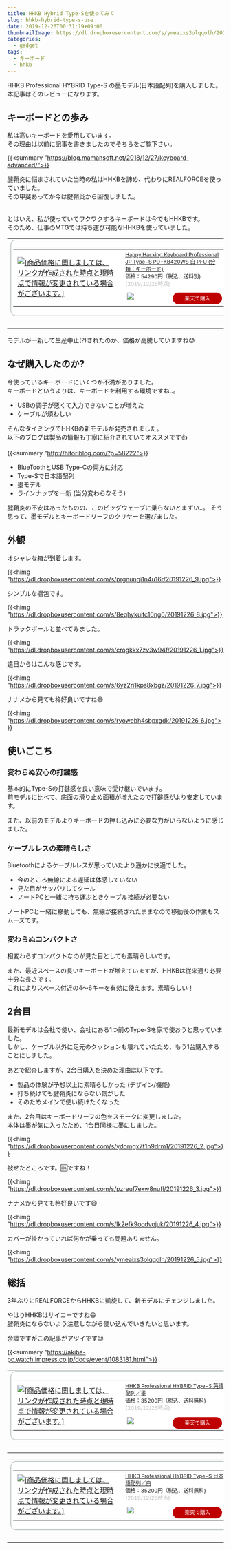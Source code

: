 ```yaml
---
title: HHKB Hybrid Type-Sを使ってみて
slug: hhkb-hybrid-type-s-use
date: 2019-12-26T00:31:19+09:00
thumbnailImage: https://dl.dropboxusercontent.com/s/ymeaixs3olqqolh/20191226_5.jpg
categories:
  - gadget
tags:
  - キーボード
  - hhkb
---
```


HHKB Professional HYBRID Type-S の墨モデル(日本語配列)を購入しました。  
本記事はそのレビューになります。

<!--more-->

<!--toc-->


キーボードとの歩み
------------------

私は高いキーボードを愛用しています。  
その理由は以前に記事を書きましたのでそちらをご覧下さい。

{{<summary "https://blog.mamansoft.net/2018/12/27/keyboard-advanced/">}}

腱鞘炎に悩まされていた当時の私はHHKBを諦め、代わりにREALFORCEを使っていました。  
その甲斐あってか今は腱鞘炎から回復しました。

<a href="https://hb.afl.rakuten.co.jp/hgc/0b6f9a43.6ff74d2c.0b6f9a44.4b82a070/?pc=https%3A%2F%2Fitem.rakuten.co.jp%2Fa-price%2F4560299340523%2F&m=http%3A%2F%2Fm.rakuten.co.jp%2Fa-price%2Fi%2F10576003%2F&link_type=pict&ut=eyJwYWdlIjoiaXRlbSIsInR5cGUiOiJwaWN0Iiwic2l6ZSI6IjMwMHgzMDAiLCJuYW0iOjEsIm5hbXAiOiJyaWdodCIsImNvbSI6MSwiY29tcCI6ImRvd24iLCJwcmljZSI6MCwiYm9yIjoxLCJjb2wiOjEsImJidG4iOjF9" target="_blank" rel="nofollow noopener noreferrer" style="word-wrap:break-word;"  ><img src="https://hbb.afl.rakuten.co.jp/hgb/0b6f9a43.6ff74d2c.0b6f9a44.4b82a070/?me_id=1243088&item_id=10576003&m=https%3A%2F%2Fthumbnail.image.rakuten.co.jp%2F%400_mall%2Fa-price%2Fcabinet%2Fimage%2F177%2F4560299340523.jpg%3F_ex%3D80x80&pc=https%3A%2F%2Fthumbnail.image.rakuten.co.jp%2F%400_mall%2Fa-price%2Fcabinet%2Fimage%2F177%2F4560299340523.jpg%3F_ex%3D300x300&s=300x300&t=pict" border="0" style="margin:2px" alt="" title=""></a>

とはいえ、私が使っていてワクワクするキーボードは今でもHHKBです。  
そのため、仕事のMTGでは持ち運び可能なHHKBを使っていました。

<table border="0" cellpadding="0" cellspacing="0"><tr><td><div style="border:1px solid #95a5a6;border-radius:.75rem;background-color:#FFFFFF;width:504px;margin:0px;padding:5px;text-align:center;overflow:hidden;"><table><tr><td style="width:240px"><a href="https://hb.afl.rakuten.co.jp/hgc/19f9d956.de144167.19f9d957.176635e4/?pc=https%3A%2F%2Fitem.rakuten.co.jp%2Fecodirect%2Fa4939761305511%2F&m=http%3A%2F%2Fm.rakuten.co.jp%2Fecodirect%2Fi%2F10065576%2F&link_type=picttext&ut=eyJwYWdlIjoiaXRlbSIsInR5cGUiOiJwaWN0dGV4dCIsInNpemUiOiIyNDB4MjQwIiwibmFtIjoxLCJuYW1wIjoicmlnaHQiLCJjb20iOjEsImNvbXAiOiJkb3duIiwicHJpY2UiOjEsImJvciI6MSwiY29sIjoxLCJiYnRuIjoxLCJwcm9kIjowfQ%3D%3D" target="_blank" rel="nofollow noopener noreferrer" style="word-wrap:break-word;"  ><img src="https://hbb.afl.rakuten.co.jp/hgb/19f9d956.de144167.19f9d957.176635e4/?me_id=1302808&item_id=10065576&m=https%3A%2F%2Fthumbnail.image.rakuten.co.jp%2F%400_mall%2Fecodirect%2Fcabinet%2Fimage13%2Fa4939761305511_1.jpg%3F_ex%3D80x80&pc=https%3A%2F%2Fthumbnail.image.rakuten.co.jp%2F%400_mall%2Fecodirect%2Fcabinet%2Fimage13%2Fa4939761305511_1.jpg%3F_ex%3D240x240&s=240x240&t=picttext" border="0" style="margin:2px" alt="[商品価格に関しましては、リンクが作成された時点と現時点で情報が変更されている場合がございます。]" title="[商品価格に関しましては、リンクが作成された時点と現時点で情報が変更されている場合がございます。]"></a></td><td style="vertical-align:top;width:248px;"><p style="font-size:12px;line-height:1.4em;text-align:left;margin:0px;padding:2px 6px;word-wrap:break-word"><a href="https://hb.afl.rakuten.co.jp/hgc/19f9d956.de144167.19f9d957.176635e4/?pc=https%3A%2F%2Fitem.rakuten.co.jp%2Fecodirect%2Fa4939761305511%2F&m=http%3A%2F%2Fm.rakuten.co.jp%2Fecodirect%2Fi%2F10065576%2F&link_type=picttext&ut=eyJwYWdlIjoiaXRlbSIsInR5cGUiOiJwaWN0dGV4dCIsInNpemUiOiIyNDB4MjQwIiwibmFtIjoxLCJuYW1wIjoicmlnaHQiLCJjb20iOjEsImNvbXAiOiJkb3duIiwicHJpY2UiOjEsImJvciI6MSwiY29sIjoxLCJiYnRuIjoxLCJwcm9kIjowfQ%3D%3D" target="_blank" rel="nofollow noopener noreferrer" style="word-wrap:break-word;"  >Happy Hacking Keyboard Professional JP Type-S PD-KB420WS 白 PFU (分類：キーボード)</a><br><span >価格：54290円（税込、送料別)</span> <span style="color:#BBB">(2019/12/26時点)</span></p><div style="margin:10px;"><a href="https://hb.afl.rakuten.co.jp/hgc/19f9d956.de144167.19f9d957.176635e4/?pc=https%3A%2F%2Fitem.rakuten.co.jp%2Fecodirect%2Fa4939761305511%2F&m=http%3A%2F%2Fm.rakuten.co.jp%2Fecodirect%2Fi%2F10065576%2F&link_type=picttext&ut=eyJwYWdlIjoiaXRlbSIsInR5cGUiOiJwaWN0dGV4dCIsInNpemUiOiIyNDB4MjQwIiwibmFtIjoxLCJuYW1wIjoicmlnaHQiLCJjb20iOjEsImNvbXAiOiJkb3duIiwicHJpY2UiOjEsImJvciI6MSwiY29sIjoxLCJiYnRuIjoxLCJwcm9kIjowfQ%3D%3D" target="_blank" rel="nofollow noopener noreferrer" style="word-wrap:break-word;"  ><img src="https://static.affiliate.rakuten.co.jp/makelink/rl.svg" style="float:left;max-height:27px;width:auto;margin-top:0"></a><a href="https://hb.afl.rakuten.co.jp/hgc/19f9d956.de144167.19f9d957.176635e4/?pc=https%3A%2F%2Fitem.rakuten.co.jp%2Fecodirect%2Fa4939761305511%2F%3Fscid%3Daf_pc_bbtn&m=http%3A%2F%2Fm.rakuten.co.jp%2Fecodirect%2Fi%2F10065576%2F%3Fscid%3Daf_pc_bbtn&link_type=picttext&ut=eyJwYWdlIjoiaXRlbSIsInR5cGUiOiJwaWN0dGV4dCIsInNpemUiOiIyNDB4MjQwIiwibmFtIjoxLCJuYW1wIjoicmlnaHQiLCJjb20iOjEsImNvbXAiOiJkb3duIiwicHJpY2UiOjEsImJvciI6MSwiY29sIjoxLCJiYnRuIjoxLCJwcm9kIjowfQ==" target="_blank" rel="nofollow noopener noreferrer" style="word-wrap:break-word;"  ><div style="float:right;width:41%;height:27px;background-color:#bf0000;color:#fff !important;font-size:12px;font-weight:500;line-height:27px;margin-left:1px;padding: 0 12px;border-radius:16px;cursor:pointer;text-align:center;">楽天で購入</div></a></div></td><tr></table></div><br><p style="color:#000000;font-size:12px;line-height:1.4em;margin:5px;word-wrap:break-word"></p></td></tr></table>

モデルが一新して生産中止(?)されたのか、価格が高騰していますね😓


なぜ購入したのか?
-----------------

今使っているキーボードにいくつか不満がありました。  
キーボードというよりは、キーボードを利用する環境ですね..。

* USBの調子が悪くて入力できないことが増えた
* ケーブルが煩わしい

そんなタイミングでHHKBの新モデルが発売されました。  
以下のブログは製品の情報も丁寧に紹介されていてオススメです👍

{{<summary "http://hitoriblog.com/?p=58222">}}

* BlueToothとUSB Type-Cの両方に対応
* Type-Sで日本語配列
* 墨モデル
* ラインナップを一新 (当分変わらなそう)

腱鞘炎の不安はあったものの、このビッグウェーブに乗らないとまずい..。
そう思って、墨モデルとキーボードリーフのクリヤーを選びました。  


外観
----

オシャレな箱が到着します。

{{<himg "https://dl.dropboxusercontent.com/s/prgnungi1n4u16r/20191226_9.jpg">}}

シンプルな梱包です。

{{<himg "https://dl.dropboxusercontent.com/s/8eqhykuitc16ng6/20191226_8.jpg">}}

トラックボールと並べてみました。

{{<himg "https://dl.dropboxusercontent.com/s/crogkkx7zv3w94f/20191226_1.jpg">}}

遠目からはこんな感じです。

{{<himg "https://dl.dropboxusercontent.com/s/6yz2ri1kps8xbgz/20191226_7.jpg">}}

ナナメから見ても格好良いですね😄

{{<himg "https://dl.dropboxusercontent.com/s/ryowebh4sbpxgdk/20191226_6.jpg">}}


使いごこち
----------

### 変わらぬ安心の打鍵感

基本的にType-Sの打鍵感を良い意味で受け継いでいます。  
前モデルに比べて、底面の滑り止め面積が増えたので打鍵感がより安定しています。

また、以前のモデルよりキーボードの押し込みに必要な力がいらないように感じました。

### ケーブルレスの素晴らしさ

Bluetoothによるケーブルレスが思っていたより遥かに快適でした。

* 今のところ無線による遅延は体感していない
* 見た目がサッパリしてクール
* ノートPCと一緒に持ち運ぶときケーブル接続が必要ない

ノートPCと一緒に移動しても、無線が接続されたままなので移動後の作業もスムーズです。

### 変わらぬコンパクトさ

相変わらずコンパクトなのが見た目としても素晴らしいです。

また、最近スペースの長いキーボードが増えていますが、HHKBは従来通り必要十分な長さです。  
これによりスペース付近の4～6キーを有効に使えます。素晴らしい！


2台目
-----

最新モデルは会社で使い、会社にある1つ前のType-Sを家で使おうと思っていました。  
しかし、ケーブル以外に足元のクッションも壊れていたため、もう1台購入することにしました。

あとで紹介しますが、2台目購入を決めた理由は以下です。

* 製品の体験が予想以上に素晴らしかった (デザイン/機能)
* 打ち続けても腱鞘炎にならない気がした
* そのためメインで使い続けたくなった

また、2台目はキーボードリーフの色をスモークに変更しました。  
本体は墨が気に入ったため、1台目同様に墨にしました。

{{<himg "https://dl.dropboxusercontent.com/s/ydomgx7f1n9drm1/20191226_2.jpg">}}

被せたところです。🆒ですね！

{{<himg "https://dl.dropboxusercontent.com/s/pzreuf7exw8nufl/20191226_3.jpg">}}

ナナメから見ても格好良いです😄

{{<himg "https://dl.dropboxusercontent.com/s/lk2efk9ocdvojuk/20191226_4.jpg">}}

カバーが掛かっていれば何かが乗っても問題ありません。

{{<himg "https://dl.dropboxusercontent.com/s/ymeaixs3olqqolh/20191226_5.jpg">}}


総括
----

3年ぶりにREALFORCEからHHKBに凱旋して、新モデルにチェンジしました。

やはりHHKBはサイコーですね😄  
腱鞘炎にならないよう注意しながら使い込んでいきたいと思います。

余談ですがこの記事がアツイです😉

{{<summary "https://akiba-pc.watch.impress.co.jp/docs/event/1083181.html">}}

<table border="0" cellpadding="0" cellspacing="0"><tr><td><div style="border:1px solid #95a5a6;border-radius:.75rem;background-color:#FFFFFF;width:504px;margin:0px;padding:5px;text-align:center;overflow:hidden;"><table><tr><td style="width:240px"><a href="https://hb.afl.rakuten.co.jp/hgc/103be9a6.8b13b1a9.103be9a7.841ec5a0/?pc=https%3A%2F%2Fitem.rakuten.co.jp%2Fpfudirect%2Fpd-kb800bs%2F&m=http%3A%2F%2Fm.rakuten.co.jp%2Fpfudirect%2Fi%2F10000626%2F&link_type=picttext&ut=eyJwYWdlIjoiaXRlbSIsInR5cGUiOiJwaWN0dGV4dCIsInNpemUiOiIyNDB4MjQwIiwibmFtIjoxLCJuYW1wIjoicmlnaHQiLCJjb20iOjEsImNvbXAiOiJkb3duIiwicHJpY2UiOjEsImJvciI6MSwiY29sIjoxLCJiYnRuIjoxLCJwcm9kIjowfQ%3D%3D" target="_blank" rel="nofollow noopener noreferrer" style="word-wrap:break-word;"  ><img src="https://hbb.afl.rakuten.co.jp/hgb/103be9a6.8b13b1a9.103be9a7.841ec5a0/?me_id=1281726&item_id=10000626&m=https%3A%2F%2Fthumbnail.image.rakuten.co.jp%2F%400_mall%2Fpfudirect%2Fcabinet%2Fimages%2Fpd-kb800bs.jpg%3F_ex%3D80x80&pc=https%3A%2F%2Fthumbnail.image.rakuten.co.jp%2F%400_mall%2Fpfudirect%2Fcabinet%2Fimages%2Fpd-kb800bs.jpg%3F_ex%3D240x240&s=240x240&t=picttext" border="0" style="margin:2px" alt="[商品価格に関しましては、リンクが作成された時点と現時点で情報が変更されている場合がございます。]" title="[商品価格に関しましては、リンクが作成された時点と現時点で情報が変更されている場合がございます。]"></a></td><td style="vertical-align:top;width:248px;"><p style="font-size:12px;line-height:1.4em;text-align:left;margin:0px;padding:2px 6px;word-wrap:break-word"><a href="https://hb.afl.rakuten.co.jp/hgc/103be9a6.8b13b1a9.103be9a7.841ec5a0/?pc=https%3A%2F%2Fitem.rakuten.co.jp%2Fpfudirect%2Fpd-kb800bs%2F&m=http%3A%2F%2Fm.rakuten.co.jp%2Fpfudirect%2Fi%2F10000626%2F&link_type=picttext&ut=eyJwYWdlIjoiaXRlbSIsInR5cGUiOiJwaWN0dGV4dCIsInNpemUiOiIyNDB4MjQwIiwibmFtIjoxLCJuYW1wIjoicmlnaHQiLCJjb20iOjEsImNvbXAiOiJkb3duIiwicHJpY2UiOjEsImJvciI6MSwiY29sIjoxLCJiYnRuIjoxLCJwcm9kIjowfQ%3D%3D" target="_blank" rel="nofollow noopener noreferrer" style="word-wrap:break-word;"  >HHKB Professional HYBRID Type-S 英語配列／墨</a><br><span >価格：35200円（税込、送料無料)</span> <span style="color:#BBB">(2019/12/26時点)</span></p><div style="margin:10px;"><a href="https://hb.afl.rakuten.co.jp/hgc/103be9a6.8b13b1a9.103be9a7.841ec5a0/?pc=https%3A%2F%2Fitem.rakuten.co.jp%2Fpfudirect%2Fpd-kb800bs%2F&m=http%3A%2F%2Fm.rakuten.co.jp%2Fpfudirect%2Fi%2F10000626%2F&link_type=picttext&ut=eyJwYWdlIjoiaXRlbSIsInR5cGUiOiJwaWN0dGV4dCIsInNpemUiOiIyNDB4MjQwIiwibmFtIjoxLCJuYW1wIjoicmlnaHQiLCJjb20iOjEsImNvbXAiOiJkb3duIiwicHJpY2UiOjEsImJvciI6MSwiY29sIjoxLCJiYnRuIjoxLCJwcm9kIjowfQ%3D%3D" target="_blank" rel="nofollow noopener noreferrer" style="word-wrap:break-word;"  ><img src="https://static.affiliate.rakuten.co.jp/makelink/rl.svg" style="float:left;max-height:27px;width:auto;margin-top:0"></a><a href="https://hb.afl.rakuten.co.jp/hgc/103be9a6.8b13b1a9.103be9a7.841ec5a0/?pc=https%3A%2F%2Fitem.rakuten.co.jp%2Fpfudirect%2Fpd-kb800bs%2F%3Fscid%3Daf_pc_bbtn&m=http%3A%2F%2Fm.rakuten.co.jp%2Fpfudirect%2Fi%2F10000626%2F%3Fscid%3Daf_pc_bbtn&link_type=picttext&ut=eyJwYWdlIjoiaXRlbSIsInR5cGUiOiJwaWN0dGV4dCIsInNpemUiOiIyNDB4MjQwIiwibmFtIjoxLCJuYW1wIjoicmlnaHQiLCJjb20iOjEsImNvbXAiOiJkb3duIiwicHJpY2UiOjEsImJvciI6MSwiY29sIjoxLCJiYnRuIjoxLCJwcm9kIjowfQ==" target="_blank" rel="nofollow noopener noreferrer" style="word-wrap:break-word;"  ><div style="float:right;width:41%;height:27px;background-color:#bf0000;color:#fff !important;font-size:12px;font-weight:500;line-height:27px;margin-left:1px;padding: 0 12px;border-radius:16px;cursor:pointer;text-align:center;">楽天で購入</div></a></div></td><tr></table></div><br><p style="color:#000000;font-size:12px;line-height:1.4em;margin:5px;word-wrap:break-word"></p></td></tr></table>

<table border="0" cellpadding="0" cellspacing="0"><tr><td><div style="border:1px solid #95a5a6;border-radius:.75rem;background-color:#FFFFFF;width:504px;margin:0px;padding:5px;text-align:center;overflow:hidden;"><table><tr><td style="width:240px"><a href="https://hb.afl.rakuten.co.jp/hgc/103be9a6.8b13b1a9.103be9a7.841ec5a0/?pc=https%3A%2F%2Fitem.rakuten.co.jp%2Fpfudirect%2Fpd-kb820ws%2F&m=http%3A%2F%2Fm.rakuten.co.jp%2Fpfudirect%2Fi%2F10000709%2F&link_type=picttext&ut=eyJwYWdlIjoiaXRlbSIsInR5cGUiOiJwaWN0dGV4dCIsInNpemUiOiIyNDB4MjQwIiwibmFtIjoxLCJuYW1wIjoicmlnaHQiLCJjb20iOjEsImNvbXAiOiJkb3duIiwicHJpY2UiOjEsImJvciI6MSwiY29sIjoxLCJiYnRuIjoxLCJwcm9kIjowfQ%3D%3D" target="_blank" rel="nofollow noopener noreferrer" style="word-wrap:break-word;"  ><img src="https://hbb.afl.rakuten.co.jp/hgb/103be9a6.8b13b1a9.103be9a7.841ec5a0/?me_id=1281726&item_id=10000709&m=https%3A%2F%2Fthumbnail.image.rakuten.co.jp%2F%400_mall%2Fpfudirect%2Fcabinet%2Fimages%2Fpd-kb820ws.jpg%3F_ex%3D80x80&pc=https%3A%2F%2Fthumbnail.image.rakuten.co.jp%2F%400_mall%2Fpfudirect%2Fcabinet%2Fimages%2Fpd-kb820ws.jpg%3F_ex%3D240x240&s=240x240&t=picttext" border="0" style="margin:2px" alt="[商品価格に関しましては、リンクが作成された時点と現時点で情報が変更されている場合がございます。]" title="[商品価格に関しましては、リンクが作成された時点と現時点で情報が変更されている場合がございます。]"></a></td><td style="vertical-align:top;width:248px;"><p style="font-size:12px;line-height:1.4em;text-align:left;margin:0px;padding:2px 6px;word-wrap:break-word"><a href="https://hb.afl.rakuten.co.jp/hgc/103be9a6.8b13b1a9.103be9a7.841ec5a0/?pc=https%3A%2F%2Fitem.rakuten.co.jp%2Fpfudirect%2Fpd-kb820ws%2F&m=http%3A%2F%2Fm.rakuten.co.jp%2Fpfudirect%2Fi%2F10000709%2F&link_type=picttext&ut=eyJwYWdlIjoiaXRlbSIsInR5cGUiOiJwaWN0dGV4dCIsInNpemUiOiIyNDB4MjQwIiwibmFtIjoxLCJuYW1wIjoicmlnaHQiLCJjb20iOjEsImNvbXAiOiJkb3duIiwicHJpY2UiOjEsImJvciI6MSwiY29sIjoxLCJiYnRuIjoxLCJwcm9kIjowfQ%3D%3D" target="_blank" rel="nofollow noopener noreferrer" style="word-wrap:break-word;"  >HHKB Professional HYBRID Type-S 日本語配列／白</a><br><span >価格：35200円（税込、送料無料)</span> <span style="color:#BBB">(2019/12/26時点)</span></p><div style="margin:10px;"><a href="https://hb.afl.rakuten.co.jp/hgc/103be9a6.8b13b1a9.103be9a7.841ec5a0/?pc=https%3A%2F%2Fitem.rakuten.co.jp%2Fpfudirect%2Fpd-kb820ws%2F&m=http%3A%2F%2Fm.rakuten.co.jp%2Fpfudirect%2Fi%2F10000709%2F&link_type=picttext&ut=eyJwYWdlIjoiaXRlbSIsInR5cGUiOiJwaWN0dGV4dCIsInNpemUiOiIyNDB4MjQwIiwibmFtIjoxLCJuYW1wIjoicmlnaHQiLCJjb20iOjEsImNvbXAiOiJkb3duIiwicHJpY2UiOjEsImJvciI6MSwiY29sIjoxLCJiYnRuIjoxLCJwcm9kIjowfQ%3D%3D" target="_blank" rel="nofollow noopener noreferrer" style="word-wrap:break-word;"  ><img src="https://static.affiliate.rakuten.co.jp/makelink/rl.svg" style="float:left;max-height:27px;width:auto;margin-top:0"></a><a href="https://hb.afl.rakuten.co.jp/hgc/103be9a6.8b13b1a9.103be9a7.841ec5a0/?pc=https%3A%2F%2Fitem.rakuten.co.jp%2Fpfudirect%2Fpd-kb820ws%2F%3Fscid%3Daf_pc_bbtn&m=http%3A%2F%2Fm.rakuten.co.jp%2Fpfudirect%2Fi%2F10000709%2F%3Fscid%3Daf_pc_bbtn&link_type=picttext&ut=eyJwYWdlIjoiaXRlbSIsInR5cGUiOiJwaWN0dGV4dCIsInNpemUiOiIyNDB4MjQwIiwibmFtIjoxLCJuYW1wIjoicmlnaHQiLCJjb20iOjEsImNvbXAiOiJkb3duIiwicHJpY2UiOjEsImJvciI6MSwiY29sIjoxLCJiYnRuIjoxLCJwcm9kIjowfQ==" target="_blank" rel="nofollow noopener noreferrer" style="word-wrap:break-word;"  ><div style="float:right;width:41%;height:27px;background-color:#bf0000;color:#fff !important;font-size:12px;font-weight:500;line-height:27px;margin-left:1px;padding: 0 12px;border-radius:16px;cursor:pointer;text-align:center;">楽天で購入</div></a></div></td><tr></table></div><br><p style="color:#000000;font-size:12px;line-height:1.4em;margin:5px;word-wrap:break-word"></p></td></tr></table>